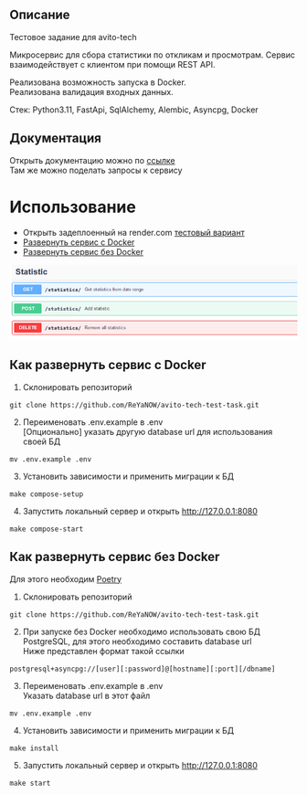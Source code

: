## Описание
Тестовое задание для avito-tech

Микросервис для сбора статистики по откликам и просмотрам. 
Сервис взаимодействует с клиентом при помощи REST API.  
  
Реализована возможность запуска в Docker.  
Реализована валидация входных данных.

Стек: Python3.11, FastApi, SqlAlchemy, Alembic, Asyncpg, Docker

## Документация
Открыть документацию можно по [ссылке](https://test-task-avito-tech.onrender.com/docs)  
Там же можно поделать запросы к сервису

# Использование


 - Открыть задеплоенный на render.com [тестовый вариант](https://avito-tech-test-task.onrender.com)
 - [Развернуть сервис с Docker](#Как-развернуть-сервис-с-Docker)  
 - [Развернуть сервис без Docker](#Как-развернуть-сервис-без-Docker)

![App preview](https://github.com/ReYaNOW/ReYaNOW/blob/main/Images/stats_preview_img.png?raw=true)

## Как развернуть сервис с Docker
1. Склонировать репозиторий

```
git clone https://github.com/ReYaNOW/avito-tech-test-task.git
```

2. Переименовать .env.example в .env  
   [Опционально] указать другую database url для использования своей БД  
  
```
mv .env.example .env
```

3. Установить зависимости и применить миграции к БД
  
```
make compose-setup
```

4. Запустить локальный сервер и открыть http://127.0.0.1:8080
  
```
make compose-start
```


## Как развернуть сервис без Docker
Для этого необходим [Poetry](https://python-poetry.org/docs/#installing-with-pipx)  
  
1. Склонировать репозиторий

```
git clone https://github.com/ReYaNOW/avito-tech-test-task.git
```

2. При запуске без Docker необходимо использовать свою БД PostgreSQL, для этого
   необходимо составить database url  
   Ниже представлен формат такой ссылки  

```
postgresql+asyncpg://[user][:password]@[hostname][:port][/dbname]
```

3. Переименовать .env.example в .env  
   Указать database url в этот файл  
  
```
mv .env.example .env
```

4. Установить зависимости и применить миграции к БД
  
```
make install
```

5. Запустить локальный сервер и открыть http://127.0.0.1:8080

```
make start
```
